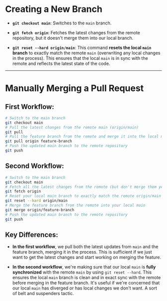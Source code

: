 # Creating a New Branch

- **`git checkout main`**: Switches to the `main` branch.

- **`git fetch origin`**: Fetches the latest changes from the remote repository, but it doesn't merge them into our local branch.

- **`git reset --hard origin/main`**: This command **resets  the local `main` branch** to exactly match the remote `main` (overwriting any local changes in the process). This ensures that the local `main` is in sync with the remote and reflects the latest state of the code.

---

# Manually Merging a Pull Request

## First Workflow:

```bash
# Switch to the main branch
git checkout main
# Pull the latest changes from the remote main (origin/main)
git pull
# Pull the feature branch from the remote and merge it into the local main
git pull origin feature-branch
# Push the updated main branch to the remote repository
git push
```

## Second Workflow:

```bash
# Switch to the main branch
git checkout main
# Fetch all the latest changes from the remote (but don't merge them yet)
git fetch origin
# Reset your local main branch to exactly match the remote origin/main (overwrites local changes)
git reset --hard origin/main
# Merge the feature branch from the remote into your local main
git merge origin/feature-branch
# Push the updated main branch to the remote repository
git push
```

## Key Differences:

- **In the first workflow**, we pull both the latest updates from `main` and the feature branch, merging it in the process. This is sufficient if we just want to get the latest changes and start working on merging the feature.

- **In the second workflow**, we're making sure that our local `main` is **fully synchronized** with the remote `main` by using `git reset --hard`. This ensures the local `main` branch is clean and in exact sync with the remote before merging in the feature branch. It's useful if we're concerned that our local `main` has diverged or has local changes we don't want. A sort of belt and suspenders tactic.